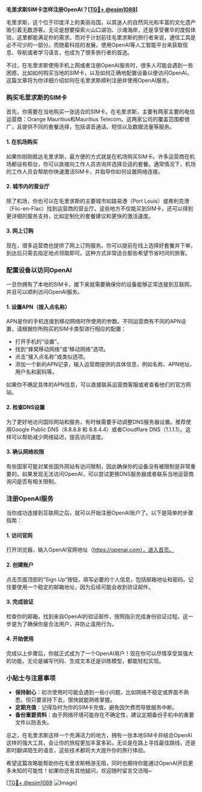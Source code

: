 **毛里求斯SIM卡怎样注册OpenAI？[[TG💪+ @esim1088](https://t.me/s/esim1088)]**

毛里求斯，这个位于印度洋上的美丽岛国，以其迷人的自然风光和丰富的文化遗产吸引着无数游客。无论是想要探索火山口湖泊、沙滩海岸，还是享受奢华的度假体验，这里都能满足你的需求。而对于计划前往毛里求斯的旅行者来说，通信工具是必不可少的一部分。而随着科技的发展，使用OpenAI等人工智能平台来获取信息、导航或者学习语言，也成为了很多旅行者的首选。

不过，在毛里求斯使用手机上网或者注册OpenAI服务时，很多人可能会遇到一些困惑，比如如何购买当地的SIM卡，以及如何正确地配置设备以便访问OpenAI。这篇文章将为你详细介绍如何在毛里求斯顺利注册并使用OpenAI服务。

### 购买毛里求斯的SIM卡

首先，你需要在当地购买一张适合的SIM卡。在毛里求斯，主要有两家主要的电信运营商：Orange Mauritius和Mauritius Telecom。这两家公司的覆盖范围都很广，且提供不同的套餐选择，包括语音通话、短信以及数据流量等服务。

#### 1. 在机场购买

如果你刚刚抵达毛里求斯，最方便的方式就是在机场购买SIM卡。许多运营商在机场都设有柜台，你可以直接向工作人员咨询并选择合适的套餐。通常情况下，机场的工作人员会帮助你快速激活SIM卡，并指导你如何设置网络连接。

#### 2. 城市内的营业厅

除了机场，你也可以在毛里求斯的主要城市如路易港（Port Louis）或弗利克港（Flic-en-Flac）找到运营商的营业厅。这些地方不仅能买到SIM卡，还可以得到更详细的服务支持，比如定制化的套餐建议和更快的激活速度。

#### 3. 网上订购

现在，很多运营商也提供了网上订购服务。你可以提前在线上选择好套餐并下单，到达后只需去指定地点领取即可。这种方式非常适合那些希望节省时间的旅客。

### 配置设备以访问OpenAI

一旦你拥有了本地的SIM卡，接下来就需要确保你的设备能够正常连接到互联网，并且可以顺利访问OpenAI服务。

#### 1. 设置APN（接入点名称）

APN是你的手机连接到移动网络时所使用的参数。不同运营商有不同的APN设置，请根据你所购买的SIM卡类型进行相应的配置：

- 打开手机的“设置”。
- 找到“蜂窝移动网络”或“移动网络”选项。
- 点击“接入点名称”或类似选项。
- 添加一个新的APN记录，输入运营商提供的具体信息，例如名称、APN地址、用户名和密码等。

如果你不确定具体的APN信息，可以直接联系运营商客服或者查看他们的官方网站。

#### 2. 检查DNS设置

为了更好地访问国际网站和服务，有时候需要手动调整DNS服务器设置。推荐使用Google Public DNS（8.8.8.8 和 8.8.4.4）或者Cloudflare DNS（1.1.1.1）。这样可以帮助减少网络延迟，提高访问速度。

#### 3. 确认网络权限

有些国家可能对某些国外网站有访问限制，因此确保你的设备没有被限制是非常重要的。如果发现无法访问OpenAI，可以尝试更换DNS服务器或者联系当地运营商询问是否有相关限制。

### 注册OpenAI服务

当你成功连接到互联网之后，就可以开始注册OpenAI账户了。以下是简单的步骤指南：

#### 1. 访问官网

打开浏览器，输入OpenAI官网地址（https://openai.com），进入首页。

#### 2. 创建账户

点击页面顶部的“Sign Up”按钮，填写必要的个人信息，包括邮箱地址和密码。记住要使用一个稳定的邮箱地址，因为后续可能会收到验证邮件。

#### 3. 完成验证

检查你的邮箱，找到来自OpenAI的验证邮件，按照指示完成身份验证过程。这一步是为了确保你是合法用户，并防止滥用行为。

#### 4. 开始使用

完成以上步骤后，你就正式成为了一个OpenAI用户！现在你可以尽情享受其强大的功能，无论是编写代码、生成文本还是训练模型，都能轻松实现。

### 小贴士与注意事项

- **保持耐心**：初次使用时可能会遇到一些小问题，比如网络不稳定或界面不熟悉，但只要坚持下去，很快就能熟练掌握。
- **定期充值**：记得及时为你的SIM卡充值，避免因欠费而导致服务中断。
- **备份重要资料**：由于网络环境可能存在不确定性，建议定期备份手机中的重要文件以防丢失。

总之，在毛里求斯这样一个充满活力的地方，拥有一张本地SIM卡并结合OpenAI这样的强大工具，会让你的旅程更加丰富多彩。无论是在路上寻找最佳路线，还是即时翻译陌生的语言，这些技术都将大大提升你的旅行体验。

希望这篇攻略能帮助你在毛里求斯畅游无阻，同时也期待你能通过OpenAI开启更多未知的可能性！如果你还有其他疑问，欢迎随时留言交流哦~

[[TG💪+ @esim1088](https://t.me/s/esim1088) ![Image](https://i.postimg.cc/4NQfJmqS/Snipaste-2025-05-13-00-14-12.png)]